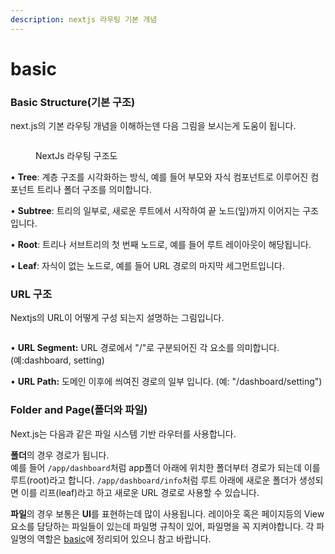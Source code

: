 ```yaml
---
description: nextjs 라우팅 기본 개념
---
```


# basic

### Basic Structure(기본 구조)

next.js의 기본 라우팅 개념을 이해하는덴 다음 그림을 보시는게 도움이 됩니다.

<figure><img src="https://nextjs.org/_next/image?url=%2Fdocs%2Fdark%2Fterminology-component-tree.png&#x26;w=1920&#x26;q=75" alt=""><figcaption><p>NextJs 라우팅 구조도</p></figcaption></figure>

• **Tree**: 계층 구조를 시각화하는 방식, 예를 들어 부모와 자식 컴포넌트로 이루어진 컴포넌트 트리나 폴더 구조를 의미합니다.

• **Subtree**: 트리의 일부로, 새로운 루트에서 시작하여 끝 노드(잎)까지 이어지는 구조입니다.

• **Root**: 트리나 서브트리의 첫 번째 노드로, 예를 들어 루트 레이아웃이 해당됩니다.

• **Leaf**: 자식이 없는 노드로, 예를 들어 URL 경로의 마지막 세그먼트입니다.

### URL 구조

Nextjs의 URL이 어떻게 구성 되는지 설명하는 그림입니다.

<figure><img src="https://nextjs.org/_next/image?url=%2Fdocs%2Fdark%2Fterminology-url-anatomy.png&#x26;w=1920&#x26;q=75" alt=""><figcaption></figcaption></figure>

• **URL Segment:** URL 경로에서 "/"로 구분되어진 각 요소를 의미합니다. (예:dashboard, setting)

• **URL Path:** 도메인 이후에 씌여진 경로의 일부 입니다. (예: "/dashboard/setting")

### Folder and Page(폴더와 파일)

Next.js는 다음과 같은 파일 시스템 기반 라우터를 사용합니다.

**폴더**의 경우 경로가 됩니다.<br>
예를 들어 `/app/dashboard`처럼 app폴더 아래에 위치한 폴더부터 경로가 되는데 이를 루트(root)라고 합니다.
`/app/dashboard/info`처럼 루트 아래에 새로운 폴더가 생성되면 이를 리프(leaf)라고 하고 새로운 URL 경로로 사용할 수 있습니다.

**파일**의 경우 보통은 **UI**를 표현하는데 많이 사용됩니다.
레이아웃 혹은 페이지등의 View요소를 담당하는 파일들이 있는데 파일명 규칙이 있어, 파일명을 꼭 지켜야합니다. 각 파일명의 역할은 [basic](../01.intro/basic-files.md)에 정리되어 있으니 참고 바랍니다.
